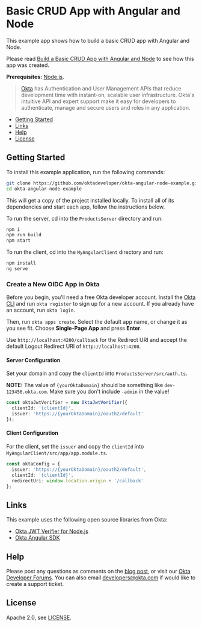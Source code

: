 # Basic CRUD App with Angular and Node
 
This example app shows how to build a basic CRUD app with Angular and Node.

Please read [Build a Basic CRUD App with Angular and Node](https://developer.okta.com/blog/2018/10/30/basic-crud-angular-and-node) to see how this app was created.

**Prerequisites:** [Node.js](https://nodejs.org/).

> [Okta](https://developer.okta.com/) has Authentication and User Management APIs that reduce development time with instant-on, scalable user infrastructure. Okta's intuitive API and expert support make it easy for developers to authenticate, manage and secure users and roles in any application.

* [Getting Started](#getting-started)
* [Links](#links)
* [Help](#help)
* [License](#license)

## Getting Started

To install this example application, run the following commands:

```bash
git clone https://github.com/oktadeveloper/okta-angular-node-example.git
cd okta-angular-node-example
```

This will get a copy of the project installed locally. To install all of its dependencies and start each app, follow the instructions below.

To run the server, cd into the `ProductsServer` directory and run:
 
```bash
npm i
npm run build
npm start
```

To run the client, cd into the `MyAngularClient` directory and run:
 
```bash
npm install 
ng serve
```

### Create a New OIDC App in Okta

Before you begin, you’ll need a free Okta developer account. Install the [Okta CLI](https://cli.okta.com) and run `okta register` to sign up for a new account. If you already have an account, run `okta login`.

Then, run `okta apps create`. Select the default app name, or change it as you see fit. Choose **Single-Page App** and press **Enter**.

Use `http://localhost:4200/callback` for the Redirect URI and accept the default Logout Redirect URI of `http://localhost:4200`.

#### Server Configuration

Set your domain and copy the `clientId` into `ProductsServer/src/auth.ts`. 

**NOTE:** The value of `{yourOktaDomain}` should be something like `dev-123456.okta.com`. Make sure you don't include `-admin` in the value!

```ts
const oktaJwtVerifier = new OktaJwtVerifier({
  clientId: '{clientId}',
  issuer: 'https://{yourOktaDomain}/oauth2/default'
});
```

#### Client Configuration

For the client, set the `issuer` and copy the `clientId` into `MyAngularClient/src/app/app.module.ts`.

```typescript
const oktaConfig = {
  issuer: 'https://{yourOktaDomain}/oauth2/default',
  clientId: '{clientId}',
  redirectUri: window.location.origin + '/callback'
};
```

## Links

This example uses the following open source libraries from Okta:

* [Okta JWT Verifier for Node.js](https://github.com/okta/okta-oidc-js/tree/master/packages/jwt-verifier)
* [Okta Angular SDK](https://github.com/okta/okta-angular)

## Help

Please post any questions as comments on the [blog post](https://developer.okta.com/blog/2018/10/30/basic-crud-angular-and-node), or visit our [Okta Developer Forums](https://devforum.okta.com/). You can also email developers@okta.com if would like to create a support ticket.

## License

Apache 2.0, see [LICENSE](LICENSE).
